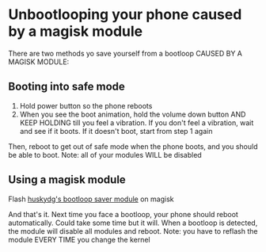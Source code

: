 # Unbootlooping your phone caused by a magisk module

There are two methods yo save yourself from a bootloop CAUSED BY A MAGISK MODULE:

## Booting into safe mode
1. Hold power button so the phone reboots
2. When you see the boot animation, hold the volume down button AND KEEP HOLDING till you feel a vibration. If you don't feel a vibration, wait and see if it boots. If it doesn't boot, start from step 1 again

Then, reboot to get out of safe mode when the phone boots, and you should be able to boot. Note: all of your modules WILL be disabled

## Using a magisk module
Flash [huskydg's bootloop saver module](https://thebiggestboi.skyblueborb.workers.dev/0:/Modules/huskydg-bootloop-saver.zip) on magisk

And that's it. Next time you face a bootloop, your phone should reboot automatically. Could take some time but it will. When a bootloop is detected, the module will disable all modules and reboot. Note: you have to reflash the module EVERY TIME you change the kernel

